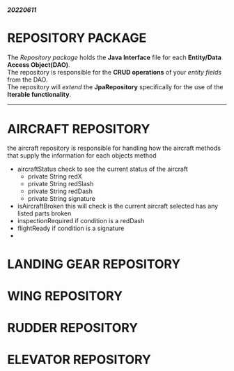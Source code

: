 ##### 20220611
# REPOSITORY PACKAGE
The *Repository package* holds the **Java Interface** file for each **Entity/Data Access Object(DAO)**.
<br>
 The repository is responsible for the **CRUD operations** of your *entity fields* from the DAO.
<br>
The repository will *extend* the **JpaRepository** specifically for the use of the **Iterable functionality**.

---

# AIRCRAFT REPOSITORY
the aircraft repository is responsible for handling how the aircraft methods that supply the information for each objects method
- aircraftStatus
    check to see the current status of the aircraft
    - private String redX
    - private String redSlash
    - private String redDash
    - private String signature
- isAircraftBroken
    this will check is the current aircraft selected has any listed parts broken
- inspectionRequired
    if condition is a redDash
- flightReady
    if condition is a signature
- 

# LANDING GEAR REPOSITORY

# WING REPOSITORY

# RUDDER REPOSITORY

# ELEVATOR REPOSITORY